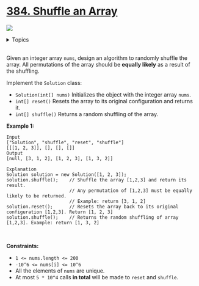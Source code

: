 # [384. Shuffle an Array](https://leetcode-cn.com/problems/shuffle-an-array/)

![](https://img.shields.io/badge/Difficulty-Medium-F8AF40.svg)


<details>
<summary>Topics</summary>

* [`Array`](https://leetcode.com/tag/array/)
* [`Math`](https://leetcode.com/tag/math/)

</details>
<br />

Given an integer array `nums`, design an algorithm to randomly shuffle the array. All permutations of the array should be **equally likely** as a result of the shuffling.

Implement the `Solution` class:

 + `Solution(int[] nums)` Initializes the object with the integer array `nums`.
 + `int[] reset()` Resets the array to its original configuration and returns it.
 + `int[] shuffle()` Returns a random shuffling of the array.
 

**Example 1:**

```
Input
["Solution", "shuffle", "reset", "shuffle"]
[[[1, 2, 3]], [], [], []]
Output
[null, [3, 1, 2], [1, 2, 3], [1, 3, 2]]

Explanation
Solution solution = new Solution([1, 2, 3]);
solution.shuffle();    // Shuffle the array [1,2,3] and return its result.
                       // Any permutation of [1,2,3] must be equally likely to be returned.
                       // Example: return [3, 1, 2]
solution.reset();      // Resets the array back to its original configuration [1,2,3]. Return [1, 2, 3]
solution.shuffle();    // Returns the random shuffling of array [1,2,3]. Example: return [1, 3, 2]
```
 

**Constraints:**

 + `1 <= nums.length <= 200`
 + `-10^6 <= nums[i] <= 10^6`
 + All the elements of `nums` are unique.
 + At most `5 * 10^4` calls **in total** will be made to `reset` and `shuffle`.

